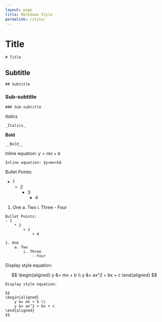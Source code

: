 ```yaml
---
layout: page
title: Markdown Style
permalink: /style/
---
```


# Title
```
# Title
```

## Subtitle
```
## Subtitle
```

### Sub-subtitle
```
### Sub-subtitle
```

_Italics_
```
_Italics_
```

__Bold__
```
__Bold__
```

Inline equation: $y=mx+b$
```
Inline equation: $y=mx+b$
```

Bullet Points:
- 1
	* 2
		+ 3
			+ 4

1. One
	a. Two
		i. Three
			- Four

```
Bullet Points:
- 1
	* 2
		+ 3
			+ 4

1. One
	a. Two
		i. Three
			- Four
```

Display style equation:

$$
\begin{aligned}
	y &= mx + b \\
	y &= ax^2 + bx + c
\end{aligned}
$$

```
Display style equation:

$$
\begin{aligned}
	y &= mx + b \\
	y &= ax^2 + bx + c
\end{aligned}
$$
```
